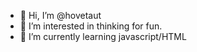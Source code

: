 - 👋 Hi, I’m @hovetaut
- 👀 I’m interested in thinking for fun.
- 🌱 I’m currently learning javascript/HTML
<!---
hovetaut/hovetaut is a ✨ special ✨ repository because its `README.md` (this file) appears on your GitHub profile.
You can click the Preview link to take a look at your changes.
--->
